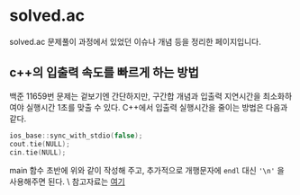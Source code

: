 # solved.ac
solved.ac 문제풀이 과정에서 있었던 이슈나 개념 등을 정리한 페이지입니다.

## c++의 입출력 속도를 빠르게 하는 방법
백준 11659번 문제는 겉보기엔 간단하지만, 구간합 개념과 입출력 지연시간을 최소화하여야 실행시간 1초를 맞출 수 있다.
C++에서 입출력 실행시간을 줄이는 방법은 다음과 같다.
```cpp
ios_base::sync_with_stdio(false);
cout.tie(NULL);
cin.tie(NULL);
```
main 함수 초반에 위와 같이 작성해 주고, 추가적으로 개행문자에 `endl` 대신 `'\n'` 을 사용해주면 된다. \\
참고자료는 [여기](https://velog.io/@hayounsong/%EB%B0%B1%EC%A4%80-11659%EB%B2%88%EA%B5%AC%EA%B0%84-%ED%95%A9-%EA%B5%AC%ED%95%98%EA%B8%B0-4-C-%ED%92%80%EC%9D%B4)
